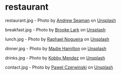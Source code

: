 # restaurant

restaurant.jpg - Photo by <a href="https://unsplash.com/@amseaman?utm_source=unsplash&utm_medium=referral&utm_content=creditCopyText">Andrew Seaman</a> on <a href="https://unsplash.com/s/photos/restaurant?utm_source=unsplash&utm_medium=referral&utm_content=creditCopyText">Unsplash</a>
  
breakfast.jpg - Photo by <a href="https://unsplash.com/@brookelark?utm_source=unsplash&utm_medium=referral&utm_content=creditCopyText">Brooke Lark</a> on <a href="https://unsplash.com/s/photos/breakfast?utm_source=unsplash&utm_medium=referral&utm_content=creditCopyText">Unsplash</a>
  

lunch.jpg - Photo by <a href="https://unsplash.com/@phaelnogueira?utm_source=unsplash&utm_medium=referral&utm_content=creditCopyText">Raphael Nogueira</a> on <a href="https://unsplash.com/s/photos/lunch?utm_source=unsplash&utm_medium=referral&utm_content=creditCopyText">Unsplash</a>
  

dinner.jpg - Photo by <a href="https://unsplash.com/@mham3816?utm_source=unsplash&utm_medium=referral&utm_content=creditCopyText">Madie Hamilton</a> on <a href="https://unsplash.com/s/photos/steak?utm_source=unsplash&utm_medium=referral&utm_content=creditCopyText">Unsplash</a>
  
  

drinks.jpg - Photo by <a href="https://unsplash.com/@kobbyfotos?utm_source=unsplash&utm_medium=referral&utm_content=creditCopyText">Kobby Mendez</a> on <a href="https://unsplash.com/s/photos/drinks?utm_source=unsplash&utm_medium=referral&utm_content=creditCopyText">Unsplash</a>
  

contact.jpg - Photo by <a href="https://unsplash.com/@pawel_czerwinski?utm_source=unsplash&utm_medium=referral&utm_content=creditCopyText">Pawel Czerwinski</a> on <a href="https://unsplash.com/s/photos/contact?utm_source=unsplash&utm_medium=referral&utm_content=creditCopyText">Unsplash</a>
  

